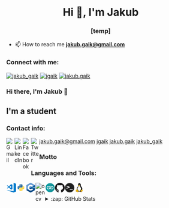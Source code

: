 <h1 align="center">Hi 👋, I'm Jakub</h1>
<h3 align="center">[temp]</h3>

- 📫 How to reach me **jakub.gaik@gmail.com**

<h3 align="left">Connect with me:</h3>
<p align="left">
<a href="https://twitter.com/jakub_gaik" target="blank"><img align="center" src="https://cdn.jsdelivr.net/npm/simple-icons@3.0.1/icons/twitter.svg" alt="jakub_gaik" height="30" width="40" /></a>
<a href="https://linkedin.com/in/jgaik" target="blank"><img align="center" src="https://cdn.jsdelivr.net/npm/simple-icons@3.0.1/icons/linkedin.svg" alt="jgaik" height="30" width="40" /></a>
<a href="https://fb.com/jakub.gaik" target="blank"><img align="center" src="https://cdn.jsdelivr.net/npm/simple-icons@3.0.1/icons/facebook.svg" alt="jakub.gaik" height="30" width="40" /></a>
</p>


### Hi there, I'm Jakub 👋

## I'm a student

### Contact info:

[<img align="left" alt="Gmail" width="22px" src="https://cdn.jsdelivr.net/npm/simple-icons@v3/icons/gmail.svg" />jakub.gaik@gmail.com][gmail]
[<img align="left" alt="LinkedIn" width="22px" src="https://cdn.jsdelivr.net/npm/simple-icons@v3/icons/linkedin.svg" />jgaik][linkedin]
[<img align="left" alt="Facebook" width="22px" src="https://cdn.jsdelivr.net/npm/simple-icons@v3/icons/facebook.svg" />jakub.gaik][facebook]
[<img align="left" alt="Twitter" width="22px" src="https://cdn.jsdelivr.net/npm/simple-icons@v3/icons/twitter.svg" />jakub_gaik][twitter]


### Motto

### Languages and Tools:

<img align="left" alt="Visual Studio Code" width="26px" src="https://raw.githubusercontent.com/github/explore/80688e429a7d4ef2fca1e82350fe8e3517d3494d/topics/visual-studio-code/visual-studio-code.png" />
<img align="left" alt="Python" width="26px" src="https://raw.githubusercontent.com/github/explore/80688e429a7d4ef2fca1e82350fe8e3517d3494d/topics/python/python.png" />
<img align="left" alt="Cpp" width="26px" src="https://raw.githubusercontent.com/github/explore/80688e429a7d4ef2fca1e82350fe8e3517d3494d/topics/cpp/cpp.png" />
<img align="left" alt="opencv" width="26px" src="https://www.vectorlogo.zone/logos/opencv/opencv-icon.svg" />
<img align="left" alt="Arduino" width="26px" src="https://raw.githubusercontent.com/github/explore/80688e429a7d4ef2fca1e82350fe8e3517d3494d/topics/arduino/arduino.png" />
<img align="left" alt="GitHub" width="26px" src="https://raw.githubusercontent.com/github/explore/78df643247d429f6cc873026c0622819ad797942/topics/github/github.png" />
<img align="left" alt="Terminal" width="26px" src="https://raw.githubusercontent.com/github/explore/80688e429a7d4ef2fca1e82350fe8e3517d3494d/topics/terminal/terminal.png" />
<img align="left" alt="Linux" width="26px" src="https://raw.githubusercontent.com/github/explore/80688e429a7d4ef2fca1e82350fe8e3517d3494d/topics/linux/linux.png" />

<br />
<br />



<details>
  <summary>:zap: GitHub Stats</summary>

  <img align="left" src="https://github-readme-stats.vercel.app/api/top-langs?username=jgaik&show_icons=true&locale=en&layout=compact" alt="jgaik" />

</details>

[twitter]: https://twitter.com/jakub_gaik
[linkedin]: https://linkedin.com/in/jgaik
[gmail]: mailto:jakub.gaik@gmail.com
[facebook]: https://facebook.com/jakub.gaik
